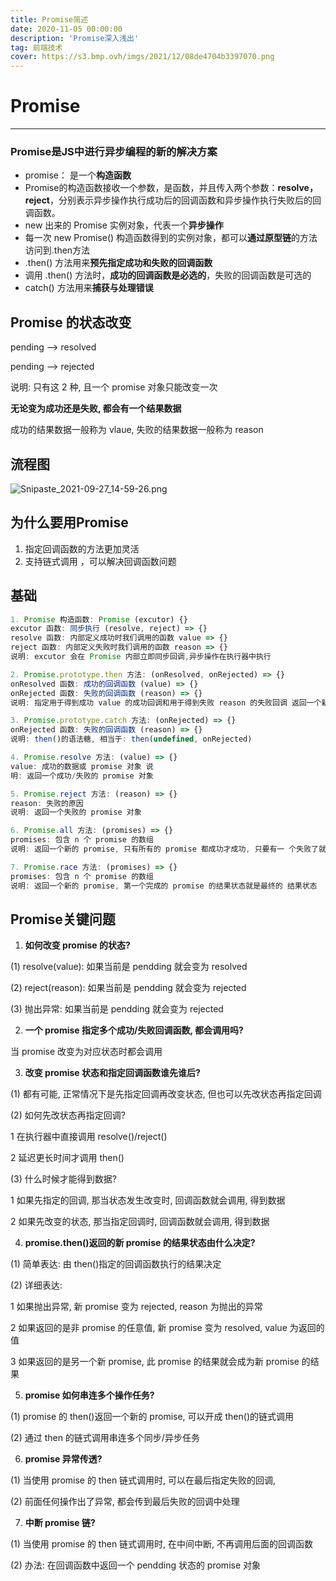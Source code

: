 ```yaml
---
title: Promise简述
date: 2020-11-05 00:00:00
description: 'Promise深入浅出'
tag: 前端技术
cover: https://s3.bmp.ovh/imgs/2021/12/08de4704b3397070.png
---
```


<!-- <div id="posts-calendar"></div> -->

# **Promise** #

------

### **Promise是JS中进行异步编程的新的解决方案** ###

- promise： 是一个**构造函数**
- Promise的构造函数接收一个参数，是函数，并且传入两个参数：**resolve，reject**，分别表示异步操作执行成功后的回调函数和异步操作执行失败后的回调函数。
- new 出来的 Promise 实例对象，代表一个**异步操作**
- 每一次 new Promise() 构造函数得到的实例对象，都可以**通过原型链**的方法访问到.then方法
- .then() 方法用来**预先指定成功和失败的回调函数**
- 调用 .then() 方法时，**成功的回调函数是必选的**，失败的回调函数是可选的
- catch() 方法用来**捕获与处理错误**

## Promise 的状态改变 ##

pending  -->  resolved

pending -->  rejected 

说明: 只有这 2 种, 且一个 promise 对象只能改变一次 

**无论变为成功还是失败, 都会有一个结果数据** 

成功的结果数据一般称为 vlaue, 失败的结果数据一般称为 reason

## 流程图 ##

![Snipaste_2021-09-27_14-59-26.png](https://i.loli.net/2021/09/27/RAEBhIFUeSvQnm3.png)

## 为什么要用Promise ##

1. 指定回调函数的方法更加灵活
2. 支持链式调用 ，可以解决回调函数问题

## 基础 ##

```javascript
1. Promise 构造函数: Promise (excutor) {} 
excutor 函数: 同步执行 (resolve, reject) => {} 
resolve 函数: 内部定义成功时我们调用的函数 value => {} 
reject 函数: 内部定义失败时我们调用的函数 reason => {} 
说明: excutor 会在 Promise 内部立即同步回调,异步操作在执行器中执行 

2. Promise.prototype.then 方法: (onResolved, onRejected) => {} 
onResolved 函数: 成功的回调函数 (value) => {} 
onRejected 函数: 失败的回调函数 (reason) => {} 
说明: 指定用于得到成功 value 的成功回调和用于得到失败 reason 的失败回调 返回一个新的 promise 对象 

3. Promise.prototype.catch 方法: (onRejected) => {} 
onRejected 函数: 失败的回调函数 (reason) => {} 
说明: then()的语法糖, 相当于: then(undefined, onRejected) 

4. Promise.resolve 方法: (value) => {} 
value: 成功的数据或 promise 对象 说
明: 返回一个成功/失败的 promise 对象 

5. Promise.reject 方法: (reason) => {} 
reason: 失败的原因 
说明: 返回一个失败的 promise 对象 

6. Promise.all 方法: (promises) => {} 
promises: 包含 n 个 promise 的数组 
说明: 返回一个新的 promise, 只有所有的 promise 都成功才成功, 只要有一 个失败了就直接失败 

7. Promise.race 方法: (promises) => {} 
promises: 包含 n 个 promise 的数组 
说明: 返回一个新的 promise, 第一个完成的 promise 的结果状态就是最终的 结果状态
```

## Promise关键问题 ##

1. **如何改变 promise 的状态?** 

(1) resolve(value): 如果当前是 pendding 就会变为 resolved 

(2) reject(reason): 如果当前是 pendding 就会变为 rejected 

(3) 抛出异常: 如果当前是 pendding 就会变为 rejected 

2. **一个 promise 指定多个成功/失败回调函数, 都会调用吗?** 

当 promise 改变为对应状态时都会调用 

3. **改变 promise 状态和指定回调函数谁先谁后?** 

(1) 都有可能, 正常情况下是先指定回调再改变状态, 但也可以先改状态再指定回调 

(2) 如何先改状态再指定回调? 

1   在执行器中直接调用 resolve()/reject() 

2   延迟更长时间才调用 then() 

(3) 什么时候才能得到数据? 

1   如果先指定的回调, 那当状态发生改变时, 回调函数就会调用, 得到数据 

2   如果先改变的状态, 那当指定回调时, 回调函数就会调用, 得到数据 

4. **promise.then()返回的新 promise 的结果状态由什么决定?** 

(1) 简单表达: 由 then()指定的回调函数执行的结果决定

(2) 详细表达: 

1  如果抛出异常, 新 promise 变为 rejected, reason 为抛出的异常 

2  如果返回的是非 promise 的任意值, 新 promise 变为 resolved, value 为返回的值 

3  如果返回的是另一个新 promise, 此 promise 的结果就会成为新 promise 的结果 

5. **promise 如何串连多个操作任务?** 

(1) promise 的 then()返回一个新的 promise, 可以开成 then()的链式调用 

(2) 通过 then 的链式调用串连多个同步/异步任务 

6. **promise 异常传透?** 

(1) 当使用 promise 的 then 链式调用时, 可以在最后指定失败的回调, 

(2) 前面任何操作出了异常, 都会传到最后失败的回调中处理 

7. **中断 promise 链?** 

(1) 当使用 promise 的 then 链式调用时, 在中间中断, 不再调用后面的回调函数 

(2) 办法: 在回调函数中返回一个 pendding 状态的 promise 对象 

